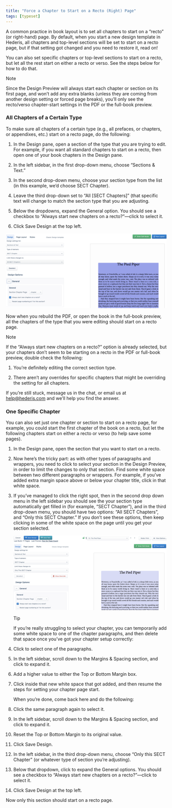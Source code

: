```yaml
---
title: "Force a Chapter to Start on a Recto (Right) Page"
tags: [typeset]
---
```

 
<html><body><section data-type="chapter" class="hsecchapter" data-hederis-type="hsecchapter" id="chapter-start-recto" data-pi-attrs="id: chapter-start-recto; data-tags: typeset;" role="doc-chapter" data-tags="typeset" data-author-name=" " data-book-title=" " title="Force a Chapter to Start on a Recto (Right) Page"><p class="hblkp" data-hederis-type="hblkp" id="ptu7xrkEs">A common practice in book layout is to set all chapters to start on a &#8220;recto&#8221; (or right-hand) page. By default, when you start a new design template in Hederis, all chapters and top-level sections will be set to start on a recto page, but if that setting got changed and you need to restore it, read on!</p><p class="hblkp" data-hederis-type="hblkp" id="pNPR9R70D">You can also set specific chapters or top-level sections to start on a recto, but let all the rest start on either a recto or verso. See the steps below for how to do that.</p><div class="hwprbox box" data-hederis-type="hwprbox" id="pcJMtYT3c" data-type="sidebar"><p class="hblktype" data-hederis-type="hblktype" id="pWGNf88Wq">Note</p><p class="hblkp" data-hederis-type="hblkp" id="pOF4GxOgO">Since the Design Preview will always start each chapter or section on its first page, and won&#8217;t add any extra blanks (unless they are coming from another design setting or forced page breaks), you&#8217;ll only see the recto/verso chapter-start settings in the PDF or the full-book preview. </p></div><section class="hwprsubsection" data-hederis-type="hwprsubsection" id="pAdw84Jik" data-type="subsection" title="All Chapters of a Certain Type"><h1 data-hederis-type="hblktitle" class="hblktitle" id="pt8Y0jpaN">All Chapters of a Certain Type</h1><p class="hblkp" data-hederis-type="hblkp" id="p4G2yYYAZ">To make sure all chapters of a certain type (e.g., all prefaces, or chapters, or appendixes, etc.) start on a recto page, do the following:</p><ol class="hwprnumlist" data-hederis-type="hwprnumlist" id="pfxQquprP"><li class="hblkoli" data-hederis-type="hblkoli" id="liDKuW5PGD"><p class="hblkoli" data-hederis-type="hblklip" id="p2SIoI707">In the Design pane, open a section of the type that you are trying to edit. For example, if you want all standard chapters to start on a recto, then open one of your book chapters in the Design pane.</p></li><li class="hblkoli" data-hederis-type="hblkoli" id="lirhODlt4S"><p class="hblkoli" data-hederis-type="hblklip" id="pXlRBfAE1">In the left sidebar, in the first drop-down menu, choose &#8220;Sections &amp; Text.&#8221;</p></li><li class="hblkoli" data-hederis-type="hblkoli" id="liakCZiihm"><p class="hblkoli" data-hederis-type="hblklip" id="pXZ3ltssN">In the second drop-down menu, choose your section type from the list (in this example, we&#8217;d choose SECT Chapter).</p></li><li class="hblkoli" data-hederis-type="hblkoli" id="liwtaxLwlx"><p class="hblkoli" data-hederis-type="hblklip" id="p7IQs3FDX">Leave the third drop-down set to &#8220;All [SECT Chapters]&#8221; (that specific text will change to match the section type that you are adjusting.</p></li><li class="hblkoli" data-hederis-type="hblkoli" id="libXVLHAKk"><p class="hblkoli" data-hederis-type="hblklip" id="pr5pUOS6E">Below the dropdowns, expand the General option. You should see a checkbox to &#8220;Always start new chapters on a recto?&#8221;&#8212;click to select it.</p></li><li class="hblkoli" data-hederis-type="hblkoli" id="lisgNyFguN"><p class="hblkoli" data-hederis-type="hblklip" id="pYdmI2wlP">Click Save Design at the top left.</p></li></ol><img data-hederis-type="hblkimg" class="hblkimg" id="pKo6SYOD2" src="/images/recto1.png" data-img-src="/images/recto1.png"/><p class="hblkp" data-hederis-type="hblkp" id="pM23EJluw">Now when you rebuild the PDF, or open the book in the full-book preview, all the chapters of the type that you were editing should start on a recto page.</p><div class="hwprbox box" data-hederis-type="hwprbox" id="per0fmDEy" data-type="sidebar"><p class="hblktype" data-hederis-type="hblktype" id="p9BwAcvVI">Note</p><p class="hblkp" data-hederis-type="hblkp" id="pXBPuP4g4">If the &#8220;Always start new chapters on a recto?&#8221; option is already selected, but your chapters don&#8217;t seem to be starting on a recto in the PDF or full-book preview, double check the following:</p><ol class="hwprnumlist" data-hederis-type="hwprnumlist" id="pIU78RREI"><li class="hblkoli" data-hederis-type="hblkoli" id="liM7j4lGBS"><p class="hblkoli" data-hederis-type="hblklip" id="pm8k395GB">You&#8217;re definitely editing the correct section type.</p></li><li class="hblkoli" data-hederis-type="hblkoli" id="lixCK4JTBX"><p class="hblkoli" data-hederis-type="hblklip" id="pcRx6QXnz">There aren&#8217;t any overrides for specific chapters that might be overriding the setting for all chapters.</p></li></ol><p class="hblkp" data-hederis-type="hblkp" id="pmuoEjvy0">If you&#8217;re still stuck, message us in the chat, or email us at <a href="mailto:help@hederis.com" class="hspana" data-hederis-type="hspana" id="puTditWjE">help@hederis.com</a> and we&#8217;ll help you find the answer.</p></div></section><section class="hwprsubsection" data-hederis-type="hwprsubsection" id="p5P1OF1Xq" data-type="subsection" title="One Specific Chapter"><h1 data-hederis-type="hblktitle" class="hblktitle" id="pnfUw5ABg">One Specific Chapter</h1><p class="hblkp" data-hederis-type="hblkp" id="pjeWzOqjk">You can also set just one chapter or section to start on a recto page, for example, you could start the first chapter of the book on a recto, but let the following chapters start on either a recto or verso (to help save some pages).</p><ol class="hwprnumlist" data-hederis-type="hwprnumlist" id="pWpEoG1Jd"><li class="hblkoli" data-hederis-type="hblkoli" id="liX61tL9Ee"><p class="hblkoli" data-hederis-type="hblklip" id="pmRIk36pd">In the Design pane, open the section that you want to start on a recto.</p></li><li class="hblkoli" data-hederis-type="hblkoli" id="licMQ4OrI0"><p class="hblkoli" data-hederis-type="hblklip" id="pTIZy6cyZ">Now here&#8217;s the tricky part: as with other types of paragraphs and wrappers, you need to click to select your section in the Design Preview, in order to limit the changes to only that section. Find some white space between two different paragraphs or wrappers. For example, if you&#8217;ve added extra margin space above or below your chapter title, click in that white space.</p></li><li class="hblkoli" data-hederis-type="hblkoli" id="liqqxrbGvx"><p class="hblkoli" data-hederis-type="hblklip" id="pibH6bNTt">If you&#8217;ve managed to click the right spot, then in the second drop down menu in the left sidebar you should see the your section type automatically get filled in (for example, &#8220;SECT Chapter&#8221;), and in the third drop-down menu, you should have two options: &#8220;All SECT Chapters&#8221;, and &#8220;Only this SECT Chapter.&#8221; If you don&#8217;t see these options, then keep clicking in some of the white space on the page until you get your section selected.</p><img data-hederis-type="hblkimg" class="hblkimg" id="p6fCWNKGZ" src="/images/recto2.png" data-img-src="/images/recto2.png"/><div class="hwprbox box" data-hederis-type="hwprbox" id="pYruWF7vc" data-type="sidebar"><p class="hblktype" data-hederis-type="hblktype" id="p3SJr3xt2">Tip</p><p class="hblkp" data-hederis-type="hblkp" id="pHEF6JmWh">If you&#8217;re really struggling to select your chapter, you can temporarily add some white space to one of the chapter paragraphs, and then delete that space once you&#8217;ve got your chapter setup correctly:</p><li class="hblkoli" data-hederis-type="hblkoli" id="livq6riWgO"><p class="hblkoli" data-hederis-type="hblklip" id="pPeS9G67l">Click to select one of the paragraphs.</p></li><li class="hblkoli" data-hederis-type="hblkoli" id="lisNxwizBd"><p class="hblkoli" data-hederis-type="hblklip" id="pY4YyZkjD">In the left sidebar, scroll down to the Margins &amp; Spacing section, and click to expand it.</p></li><li class="hblkoli" data-hederis-type="hblkoli" id="liMZq36aIr"><p class="hblkoli" data-hederis-type="hblklip" id="pQqOkDixj">Add a higher value to either the Top or Bottom Margin box.</p></li><li class="hblkoli" data-hederis-type="hblkoli" id="lijzgD8n9w"><p class="hblkoli" data-hederis-type="hblklip" id="pINT0vvDE">Click inside that new white space that got added, and then resume the steps for setting your chapter page start. </p><p class="hblkp" data-hederis-type="hblkp" id="pOzGSO0xP">When you&#8217;re done, come back here and do the following:</p></li><li class="hblkoli" data-hederis-type="hblkoli" id="lipsqkpByq"><p class="hblkoli" data-hederis-type="hblklip" id="pf1xFbo41">Click the same paragraph again to select it.</p></li><li class="hblkoli" data-hederis-type="hblkoli" id="liOwbtIgk4"><p class="hblkoli" data-hederis-type="hblklip" id="pq3Ae6YIR">In the left sidebar, scroll down to the Margins &amp; Spacing section, and click to expand it.</p></li><li class="hblkoli" data-hederis-type="hblkoli" id="liA62w6P9j"><p class="hblkoli" data-hederis-type="hblklip" id="pBWImNqkG">Reset the Top or Bottom Margin to its original value.</p></li><li class="hblkoli" data-hederis-type="hblkoli" id="liL2gMSHqE"><p class="hblkoli" data-hederis-type="hblklip" id="pntxh75PF">Click Save Design.</p></li></div></li><li class="hblkoli" data-hederis-type="hblkoli" id="liM05w7sVW"><p class="hblkoli" data-hederis-type="hblklip" id="p2yHMbGLF">In the left sidebar, in the third drop-down menu, choose &#8220;Only this SECT Chapter&#8221; (or whatever type of section you&#8217;re adjusting).</p></li><li class="hblkoli" data-hederis-type="hblkoli" id="liILQGNflT"><p class="hblkoli" data-hederis-type="hblklip" id="pSpYmjRrG">Below that dropdown, click to expand the General options. You should see a checkbox to &#8220;Always start new chapters on a recto?&#8221;&#8212;click to select it.</p></li><li class="hblkoli" data-hederis-type="hblkoli" id="lisX1dqXAk"><p class="hblkoli" data-hederis-type="hblklip" id="pVm3DwwCJ">Click Save Design at the top left.</p></li></ol><p class="hblkp" data-hederis-type="hblkp" id="pcfapBO8M">Now only this section should start on a recto page.</p></section></section></body></html>

